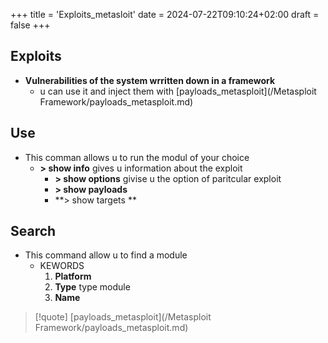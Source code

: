 +++
title = 'Exploits_metasloit'
date = 2024-07-22T09:10:24+02:00
draft = false
+++

## Exploits
- **Vulnerabilities of the system wrritten down in a framework** 
	- u can use it and inject them with [payloads_metasploit](/Metasploit Framework/payloads_metasploit.md)
## Use
- This comman allows u to run the modul of your choice 
	- **> show info** gives u information about the exploit 
		- **> show options** givise u the option of  paritcular exploit 
		- **> show payloads**
		- **> show targets **

## Search
- This command allow u to find a module
	- KEWORDS
		1. **Platform** 
		2. **Type** 
			type  module
		3. **Name**
>[!quote] [payloads_metasploit](/Metasploit Framework/payloads_metasploit.md)